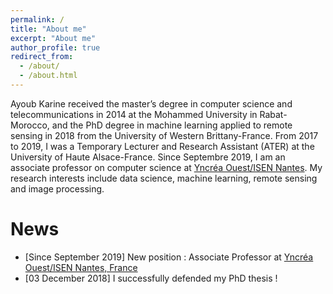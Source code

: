 ```yaml
---
permalink: /
title: "About me"
excerpt: "About me"
author_profile: true
redirect_from: 
  - /about/
  - /about.html
---
```

Ayoub Karine received the master’s degree in computer science and telecommunications in 2014 at the Mohammed University in Rabat-Morocco,  and the PhD degree in machine learning applied to remote sensing in 2018 from the University of Western Brittany-France. From 2017 to 2019, I was a Temporary Lecturer and Research Assistant (ATER) at the University of Haute Alsace-France. Since Septembre 2019, I am an associate professor on computer science at [Yncréa Ouest/ISEN Nantes](https://isen-nantes.fr/). My research interests include data science, machine learning, remote sensing and image processing.

News
======
* [Since September 2019] New position : Associate Professor at [Yncréa Ouest/ISEN Nantes, France](https://isen-nantes.fr/) 
* [03 December 2018] I successfully defended my PhD thesis !

